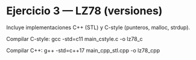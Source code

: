 # Ejercicio 3 — LZ78 (versiones)
Incluye implementaciones C++ (STL) y C-style (punteros, malloc, strdup).

Compilar C-style:
gcc -std=c11 main_cstyle.c -o lz78_c

Compilar C++:
g++ -std=c++17 main_cpp_stl.cpp -o lz78_cpp
